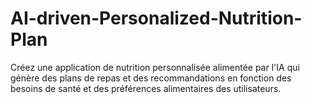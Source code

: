 # AI-driven-Personalized-Nutrition-Plan
Créez une application de nutrition personnalisée alimentée par l'IA qui génère des plans de repas et des recommandations en fonction des besoins de santé et des préférences alimentaires des utilisateurs.
